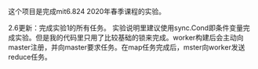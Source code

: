 这个项目是完成mit6.824 2020年春季课程的实验。

2.6更新：完成实验1的所有任务。
实验说明里建议使用sync.Cond即条件变量完成实验。但是我的代码里只用了比较基础的锁来完成。worker构建后会主动向master注册，并向master要求任务。在map任务完成后，mster向worker发送reduce任务。
